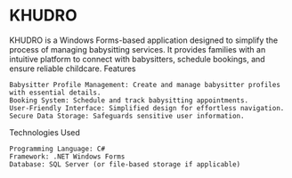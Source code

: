 # KHUDRO
KHUDRO is a Windows Forms-based application designed to simplify the process of managing babysitting services. It provides families with an intuitive platform to connect with babysitters, schedule bookings, and ensure reliable childcare.
Features

    Babysitter Profile Management: Create and manage babysitter profiles with essential details.
    Booking System: Schedule and track babysitting appointments.
    User-Friendly Interface: Simplified design for effortless navigation.
    Secure Data Storage: Safeguards sensitive user information.

Technologies Used

    Programming Language: C#
    Framework: .NET Windows Forms
    Database: SQL Server (or file-based storage if applicable)
